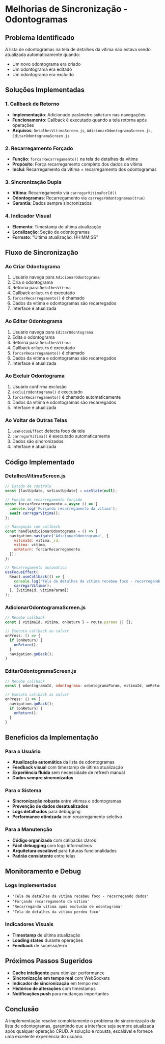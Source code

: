 # Melhorias de Sincronização - Odontogramas

## Problema Identificado

A lista de odontogramas na tela de detalhes da vítima não estava sendo atualizada automaticamente quando:
- Um novo odontograma era criado
- Um odontograma era editado
- Um odontograma era excluído

## Soluções Implementadas

### 1. Callback de Retorno
- **Implementação**: Adicionado parâmetro `onReturn` nas navegações
- **Funcionamento**: Callback é executado quando a tela retorna após operações
- **Arquivos**: `DetalhesVitimaScreen.js`, `AdicionarOdontogramaScreen.js`, `EditarOdontogramaScreen.js`

### 2. Recarregamento Forçado
- **Função**: `forcarRecarregamento()` na tela de detalhes da vítima
- **Propósito**: Força recarregamento completo dos dados da vítima
- **Inclui**: Recarregamento da vítima + recarregamento dos odontogramas

### 3. Sincronização Dupla
- **Vítima**: Recarregamento via `carregarVitimaPorId()`
- **Odontogramas**: Recarregamento via `carregarOdontogramas(true)`
- **Garantia**: Dados sempre sincronizados

### 4. Indicador Visual
- **Elemento**: Timestamp de última atualização
- **Localização**: Seção de odontogramas
- **Formato**: "Última atualização: HH:MM:SS"

## Fluxo de Sincronização

### Ao Criar Odontograma
1. Usuário navega para `AdicionarOdontograma`
2. Cria o odontograma
3. Retorna para `DetalhesVitima`
4. Callback `onReturn` é executado
5. `forcarRecarregamento()` é chamado
6. Dados da vítima e odontogramas são recarregados
7. Interface é atualizada

### Ao Editar Odontograma
1. Usuário navega para `EditarOdontograma`
2. Edita o odontograma
3. Retorna para `DetalhesVitima`
4. Callback `onReturn` é executado
5. `forcarRecarregamento()` é chamado
6. Dados da vítima e odontogramas são recarregados
7. Interface é atualizada

### Ao Excluir Odontograma
1. Usuário confirma exclusão
2. `excluirOdontograma()` é executado
3. `forcarRecarregamento()` é chamado automaticamente
4. Dados da vítima e odontogramas são recarregados
5. Interface é atualizada

### Ao Voltar de Outras Telas
1. `useFocusEffect` detecta foco da tela
2. `carregarVitima()` é executado automaticamente
3. Dados são sincronizados
4. Interface é atualizada

## Código Implementado

### DetalhesVitimaScreen.js
```javascript
// Estado de controle
const [lastUpdate, setLastUpdate] = useState(null);

// Função de recarregamento forçado
const forcarRecarregamento = async () => {
  console.log('Forçando recarregamento da vítima');
  await carregarVitima();
};

// Navegação com callback
const handleAdicionarOdontograma = () => {
  navigation.navigate('AdicionarOdontograma', { 
    vitimaId: vitima._id,
    vitima: vitima,
    onReturn: forcarRecarregamento
  });
};

// Recarregamento automático
useFocusEffect(
  React.useCallback(() => {
    console.log('Tela de detalhes da vítima recebeu foco - recarregando dados');
    carregarVitima();
  }, [vitimaId, vitimaParam])
);
```

### AdicionarOdontogramaScreen.js
```javascript
// Recebe callback
const { vitimaId, vitima, onReturn } = route.params || {};

// Executa callback ao salvar
onPress: () => {
  if (onReturn) {
    onReturn();
  }
  navigation.goBack();
}
```

### EditarOdontogramaScreen.js
```javascript
// Recebe callback
const { odontogramaId, odontograma: odontogramaParam, vitimaId, onReturn } = route.params || {};

// Executa callback ao salvar
onPress: () => {
  navigation.goBack();
  if (onReturn) {
    onReturn();
  }
}
```

## Benefícios da Implementação

### Para o Usuário
- **Atualização automática** da lista de odontogramas
- **Feedback visual** com timestamp de última atualização
- **Experiência fluida** sem necessidade de refresh manual
- **Dados sempre sincronizados**

### Para o Sistema
- **Sincronização robusta** entre vítimas e odontogramas
- **Prevenção de dados desatualizados**
- **Logs detalhados** para debugging
- **Performance otimizada** com recarregamento seletivo

### Para a Manutenção
- **Código organizado** com callbacks claros
- **Fácil debugging** com logs informativos
- **Arquitetura escalável** para futuras funcionalidades
- **Padrão consistente** entre telas

## Monitoramento e Debug

### Logs Implementados
- `'Tela de detalhes da vítima recebeu foco - recarregando dados'`
- `'Forçando recarregamento da vítima'`
- `'Recarregando vítima após exclusão de odontograma'`
- `'Tela de detalhes da vítima perdeu foco'`

### Indicadores Visuais
- **Timestamp** de última atualização
- **Loading states** durante operações
- **Feedback** de sucesso/erro

## Próximos Passos Sugeridos

- **Cache inteligente** para otimizar performance
- **Sincronização em tempo real** com WebSockets
- **Indicador de sincronização** em tempo real
- **Histórico de alterações** com timestamps
- **Notificações push** para mudanças importantes

## Conclusão

A implementação resolve completamente o problema de sincronização da lista de odontogramas, garantindo que a interface seja sempre atualizada após qualquer operação CRUD. A solução é robusta, escalável e fornece uma excelente experiência do usuário. 